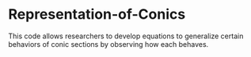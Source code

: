 # Representation-of-Conics
This code allows researchers to develop equations to generalize certain behaviors of conic sections by observing how each behaves.
